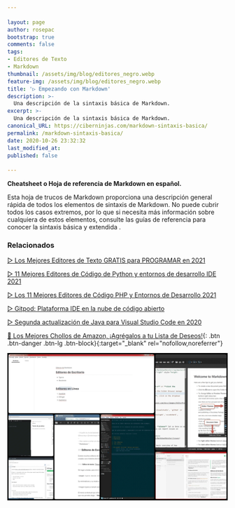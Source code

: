 ```yaml
---

layout: page
author: rosepac
bootstrap: true
comments: false
tags:
- Editores de Texto
- Markdown
thumbnail: /assets/img/blog/editores_negro.webp
feature-img: /assets/img/blog/editores_negro.webp
title: '▷ Empezando con Markdown'
description: >-
  Una descripción de la sintaxis básica de Markdown.
excerpt: >-
  Una descripción de la sintaxis básica de Markdown.
canonical_URL: https://ciberninjas.com/markdown-sintaxis-basica/
permalink: /markdown-sintaxis-basica/
date: 2020-10-26 23:32:32
last_modified_at: 
published: false

---
```


**Cheatsheet o Hoja de referencia de Markdown en español.**

Esta hoja de trucos de Markdown proporciona una descripción general rápida de todos los elementos de sintaxis de Markdown. No puede cubrir todos los casos extremos, por lo que si necesita más información sobre cualquiera de estos elementos, consulte las guías de referencia para conocer la sintaxis básica y extendida .



### **Relacionados** <!-- omit in toc -->

[▷ Los Mejores Editores de Texto GRATIS para PROGRAMAR en 2021](https://ciberninjas.com/mejores-editores-texto/)

[▷ 11 Mejores Editores de Código de Python y entornos de desarrollo IDE 2021](https://ciberninjas.com/mejores-ide-python/)

[▷ Los 11 Mejores Editores de Código PHP y Entornos de Desarrollo 2021](https://ciberninjas.com/mejores-editores-php/)

[▷ Gitpod: Plataforma IDE en la nube de código abierto](https://ciberninjas.com/gitpod-abre-el-codigo/)

[▷ Segunda actualización de Java para Visual Studio Code en 2020](https://ciberninjas.com/actualidad-java-visual-studio/)

[🛒 Los Mejores Chollos de Amazon, ¡Agrégalos a tu Lista de Deseos!](/amazon/ "Los Mejores Chollos de Amazon, Ofertas Flash, Black Monday y Amazon Prime Day"){: .btn .btn-danger .btn-lg .btn-block}{:target="_blank" rel="nofollow,noreferrer"}

![Qué es Markdown y los 8 Mejores Editores de Markdown 2021, visto en Ciberninjas](/assets/img/blog/editores_negro.webp "Los 7 mejores editores de código para editar publicaciones en Markdown del mundo, visto en Ciberninjas")